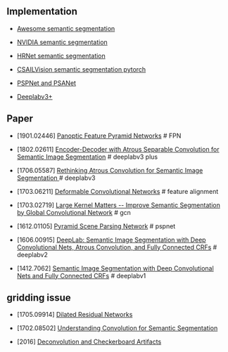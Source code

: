 ## Implementation
- [Awesome semantic segmentation](https://github.com/mrgloom/awesome-semantic-segmentation)

- [NVIDIA semantic segmentation](https://github.com/NVIDIA/semantic-segmentation)

- [HRNet semantic segmentation](https://github.com/HRNet/HRNet-Semantic-Segmentation)

- [CSAILVision semantic segmentation pytorch](https://github.com/CSAILVision/semantic-segmentation-pytorch)

- [PSPNet and PSANet](https://github.com/hszhao/semseg)

- [Deeplabv3+](https://github.com/jfzhang95/pytorch-deeplab-xception)

## Paper

- [1901.02446] [Panoptic Feature Pyramid Networks](https://arxiv.org/abs/1901.02446) # FPN

- [1802.02611] [Encoder-Decoder with Atrous Separable
Convolution for Semantic Image Segmentation](https://arxiv.org/abs/1802.02611) # deeplabv3 plus

- [1706.05587] [Rethinking Atrous Convolution for Semantic Image Segmentation
](https://arxiv.org/abs/1706.05587v3) # deeplabv3

- [1703.06211] [Deformable Convolutional Networks](https://arxiv.org/abs/1703.06211) # feature alignment

- [1703.02719] [Large Kernel Matters -- Improve Semantic Segmentation by Global Convolutional Network](https://arxiv.org/abs/1703.02719) # gcn

- [1612.01105] [Pyramid Scene Parsing Network](https://arxiv.org/abs/1612.01105) # pspnet

- [1606.00915] [DeepLab: Semantic Image Segmentation with Deep Convolutional Nets, Atrous Convolution, and Fully Connected CRFs](https://arxiv.org/abs/1606.00915) #  deeplabv2

- [1412.7062] [Semantic Image Segmentation with Deep Convolutional Nets and Fully Connected CRFs](https://arxiv.org/abs/1412.7062) # deeplabv1

## gridding issue

- [1705.09914] [Dilated Residual Networks](https://arxiv.org/abs/1705.09914)

- [1702.08502] [Understanding Convolution for Semantic Segmentation](https://arxiv.org/abs/1702.08502)

- [2016] [Deconvolution and Checkerboard Artifacts](https://distill.pub/2016/deconv-checkerboard/)
